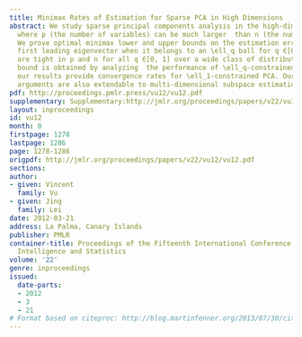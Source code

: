 ```yaml
---
title: Minimax Rates of Estimation for Sparse PCA in High Dimensions
abstract: We study sparse principal components analysis in the high-dimensional setting,
  where p (the number of variables) can be much larger  than n (the number of observations).
  We prove optimal minimax lower and upper bounds on the estimation error for the
  first leading eigenvector when it belongs to an \ell_q ball for q ∈[0,1]. Our bounds
  are tight in p and n for all q ∈[0, 1] over a wide class of distributions. The upper
  bound is obtained by analyzing  the performance of \ell_q-constrained PCA. In particular,
  our results provide convergence rates for \ell_1-constrained PCA. Our methods and
  arguments are also extendable to multi-dimensional subspace estimation.
pdf: http://proceedings.pmlr.press/vu12/vu12.pdf
supplementary: Supplementary:http://jmlr.org/proceedings/papers/v22/vu12/vu12Supple.pdf
layout: inproceedings
id: vu12
month: 0
firstpage: 1278
lastpage: 1286
page: 1278-1286
origpdf: http://jmlr.org/proceedings/papers/v22/vu12/vu12.pdf
sections: 
author:
- given: Vincent
  family: Vu
- given: Jing
  family: Lei
date: 2012-03-21
address: La Palma, Canary Islands
publisher: PMLR
container-title: Proceedings of the Fifteenth International Conference on Artificial
  Intelligence and Statistics
volume: '22'
genre: inproceedings
issued:
  date-parts:
  - 2012
  - 3
  - 21
# Format based on citeproc: http://blog.martinfenner.org/2013/07/30/citeproc-yaml-for-bibliographies/
---
```

